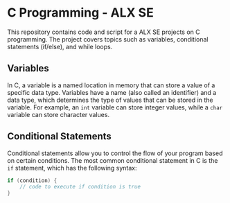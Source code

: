 # C Programming - ALX SE

This repository contains code and script for a ALX SE projects on C programming. The project covers topics such as variables, conditional statements (if/else), and while loops.

## Variables

In C, a variable is a named location in memory that can store a value of a specific data type. Variables have a name (also called an identifier) and a data type, which determines the type of values that can be stored in the variable. For example, an `int` variable can store integer values, while a `char` variable can store character values.

## Conditional Statements

Conditional statements allow you to control the flow of your program based on certain conditions. The most common conditional statement in C is the `if` statement, which has the following syntax:

```c
if (condition) {
    // code to execute if condition is true
}

